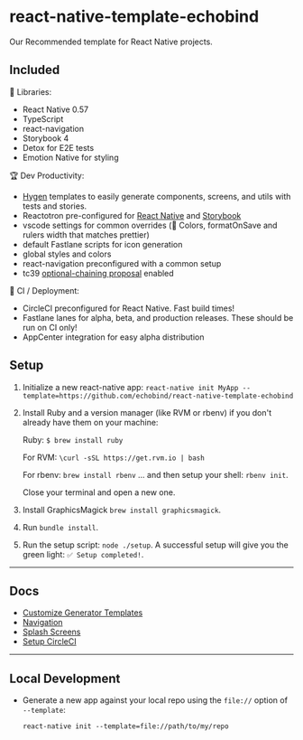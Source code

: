 # react-native-template-echobind

Our Recommended template for React Native projects.

## Included

📓 Libraries:

- React Native 0.57
- TypeScript
- react-navigation
- Storybook 4
- Detox for E2E tests
- Emotion Native for styling

🏆 Dev Productivity:

- [Hygen](http://www.hygen.io/) templates to easily generate components, screens, and utils with tests and stories.
- Reactotron pre-configured for [React Native](https://github.com/infinitered/reactotron/blob/master/docs/quick-start-react-native.md) and [Storybook](https://github.com/infinitered/reactotron/blob/master/docs/plugin-storybook.md)
- vscode settings for common overrides (🎨 Colors, formatOnSave and rulers width that matches prettier)
- default Fastlane scripts for icon generation
- global styles and colors
- react-navigation preconfigured with a common setup
- tc39 [optional-chaining proposal](https://github.com/tc39/proposal-optional-chaining) enabled

🤖 CI / Deployment:

- CircleCI preconfigured for React Native. Fast build times!
- Fastlane lanes for alpha, beta, and production releases. These should be run on CI only!
- AppCenter integration for easy alpha distribution

## Setup

1. Initialize a new react-native app: `react-native init MyApp --template=https://github.com/echobind/react-native-template-echobind`
2. Install Ruby and a version manager (like RVM or rbenv) if you don't already have them on your machine:

   Ruby: `$ brew install ruby`

   For RVM: `\curl -sSL https://get.rvm.io | bash`

   For rbenv: `brew install rbenv` ... and then setup your shell: `rbenv init`.

   Close your terminal and open a new one.

3. Install GraphicsMagick `brew install graphicsmagick`.
4. Run `bundle install`.
5. Run the setup script: `node ./setup`. A successful setup will give you the green light: `✅ Setup completed!`.

---

## Docs

- [Customize Generator Templates](./docs/hygen-templates.md)
- [Navigation](./docs/navigation.md)
- [Splash Screens](./docs/splashscreens.md)
- [Setup CircleCI](./docs/circle-ci.md)

---

## Local Development

- Generate a new app against your local repo using the `file://` option of `--template`:

  `react-native init --template=file://path/to/my/repo`

